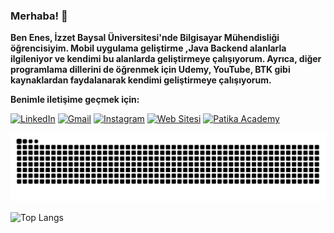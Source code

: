 ### Merhaba! 👋


  <strong>Ben Enes, İzzet Baysal Üniversitesi'nde Bilgisayar Mühendisliği öğrencisiyim. 
  Mobil uygulama geliştirme ,Java Backend alanlarla ilgileniyor ve kendimi bu alanlarda geliştirmeye çalışıyorum. 
  Ayrıca, diğer programlama dillerini de öğrenmek için Udemy, YouTube, BTK gibi kaynaklardan faydalanarak kendimi geliştirmeye çalışıyorum.</strong>


**Benimle iletişime geçmek için:**

[![LinkedIn](https://img.shields.io/badge/LinkedIn-0077B5?style=for-the-badge&logo=linkedin&logoColor=white)](https://www.linkedin.com/in/enes-aksu-66b28b220/) 
[![Gmail](https://img.shields.io/badge/Gmail-D14836?style=for-the-badge&logo=gmail&logoColor=white)](mailto:en29ak@gmail.com)
[![Instagram](https://img.shields.io/badge/Instagram-000000?style=for-the-badge&logo=Instagram&logoColor=whit)](https://www.instagram.com/enes.aks29) 
[![Web Sitesi](https://img.shields.io/badge/Web%20Sitesi-000000?style=for-the-badge&logo=E&logoColor=white)](https://enesaks.github.io)
<a href="https://academy.patika.dev/tr/@enesaks">
  <img src="https://global-uploads.webflow.com/6097e0eca1e875de53031ff6/6241a5ec363584013b7b1857_Patika%20logo%20(2).png" alt="Patika Academy" width="35px" height="35px">
</a>

![GitHub Contribution Graph (Dark)](https://github.com/enesaks/enesaks/blob/output/github-contribution-grid-snake-dark.svg)

 ![Top Langs](https://github-readme-stats.vercel.app/api/top-langs/?username=enesaks&layout=compact)
